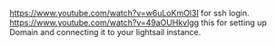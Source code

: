 https://www.youtube.com/watch?v=w6uLoKmOl3I for ssh login. 
https://www.youtube.com/watch?v=49aOUHkvlgg this for setting up Domain and connecting it to your lightsail instance.
